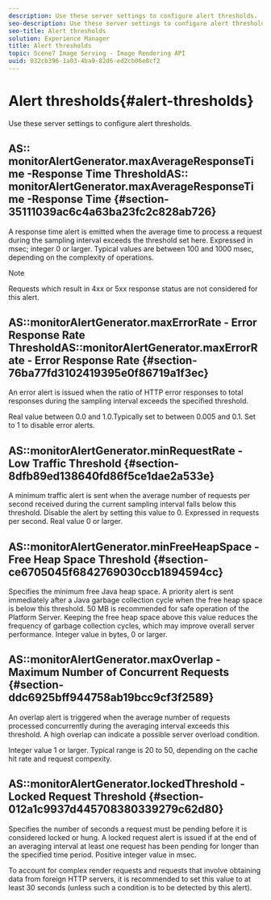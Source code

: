 ```yaml
---
description: Use these server settings to configure alert thresholds.
seo-description: Use these server settings to configure alert thresholds.
seo-title: Alert thresholds
solution: Experience Manager
title: Alert thresholds
topic: Scene7 Image Serving - Image Rendering API
uuid: 032cb396-1a03-4ba9-82d6-ed2cb06e8cf2
---
```


# Alert thresholds{#alert-thresholds}

Use these server settings to configure alert thresholds.

## AS:: monitorAlertGenerator.maxAverageResponseTime -Response Time ThresholdAS:: monitorAlertGenerator.maxAverageResponseTime -Response Time {#section-35111039ac6c4a63ba23fc2c828ab726}

A response time alert is emitted when the average time to process a request during the sampling interval exceeds the threshold set here. Expressed in msec; integer 0 or larger. Typical values are between 100 and 1000 msec, depending on the complexity of operations.

>[!NOTE]
>
>Requests which result in 4xx or 5xx response status are not considered for this alert.

## AS::monitorAlertGenerator.maxErrorRate - Error Response Rate ThresholdAS::monitorAlertGenerator.maxErrorRate - Error Response Rate {#section-76ba77fd3102419395e0f86719a1f3ec}

An error alert is issued when the ratio of HTTP error responses to total responses during the sampling interval exceeds the specified threshold.

Real value between 0.0 and 1.0.Typically set to between 0.005 and 0.1. Set to 1 to disable error alerts.

## AS::monitorAlertGenerator.minRequestRate - Low Traffic Threshold {#section-8dfb89ed138640fd86f5ce1dae2a533e}

A minimum traffic alert is sent when the average number of requests per second received during the current sampling interval falls below this threshold. Disable the alert by setting this value to 0. Expressed in requests per second. Real value 0 or larger.

## AS::monitorAlertGenerator.minFreeHeapSpace -Free Heap Space Threshold {#section-ce6705045f6842769030ccb1894594cc}

Specifies the minimum free Java heap space. A priority alert is sent immediately after a Java garbage collection cycle when the free heap space is below this threshold. 50 MB is recommended for safe operation of the Platform Server. Keeping the free heap space above this value reduces the frequency of garbage collection cycles, which may improve overall server performance. Integer value in bytes, 0 or larger.

## AS::monitorAlertGenerator.maxOverlap - Maximum Number of Concurrent Requests {#section-ddc6925bff944758ab19bcc9cf3f2589}

An overlap alert is triggered when the average number of requests processed concurrently during the averaging interval exceeds this threshold. A high overlap can indicate a possible server overload condition.

Integer value 1 or larger. Typical range is 20 to 50, depending on the cache hit rate and request compexity.

## AS::monitorAlertGenerator.lockedThreshold - Locked Request Threshold {#section-012a1c9937d445708380339279c62d80}

Specifies the number of seconds a request must be pending before it is considered locked or hung. A locked request alert is issued if at the end of an averaging interval at least one request has been pending for longer than the specified time period. Positive integer value in msec.

To account for complex render requests and requests that involve obtaining data from foreign HTTP servers, it is recommended to set this value to at least 30 seconds (unless such a condition is to be detected by this alert). 

